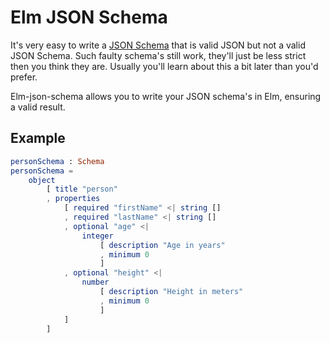 # Elm JSON Schema
It's very easy to write a [JSON Schema](http://json-schema.org/) that is valid JSON but not a valid JSON Schema.
Such faulty schema's still work, they'll just be less strict then you think they are.
Usually you'll learn about this a bit later than you'd prefer.

Elm-json-schema allows you to write your JSON schema's in Elm, ensuring a valid result.

## Example
```elm
personSchema : Schema
personSchema =
    object
        [ title "person"
        , properties
            [ required "firstName" <| string []
            , required "lastName" <| string []
            , optional "age" <|
                integer
                    [ description "Age in years"
                    , minimum 0
                    ]
            , optional "height" <|
                number
                    [ description "Height in meters"
                    , minimum 0
                    ]
            ]
        ]
```
